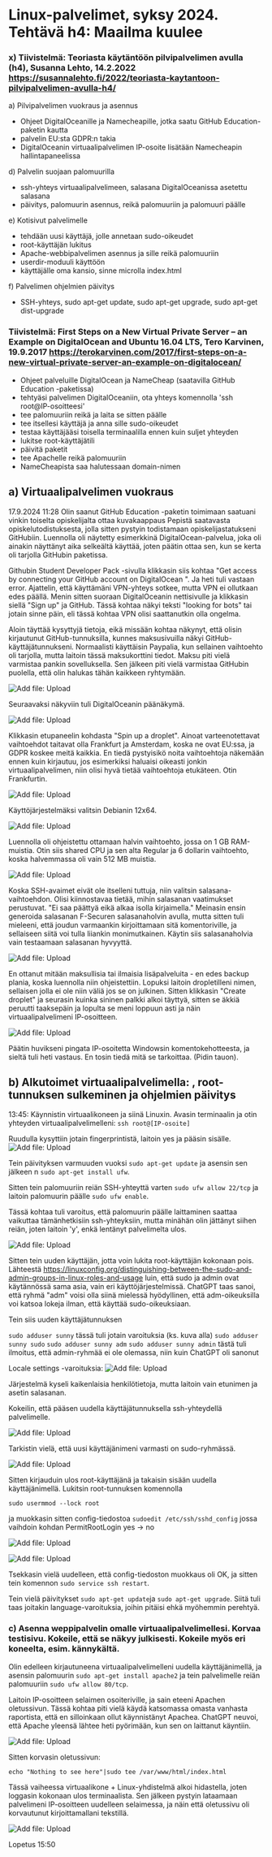 # Linux-palvelimet, syksy 2024. Tehtävä h4: Maailma kuulee

### x) Tiivistelmä: Teoriasta käytäntöön pilvipalvelimen avulla (h4), Susanna Lehto, 14.2.2022 https://susannalehto.fi/2022/teoriasta-kaytantoon-pilvipalvelimen-avulla-h4/

a) Pilvipalvelimen vuokraus ja asennus
- Ohjeet DigitalOceanille ja Namecheapille, jotka saatu GitHub Education-paketin kautta
- palvelin EU:sta GDPR:n takia
- DigitalOceanin virtuaalipalvelimen IP-osoite lisätään Namecheapin hallintapaneelissa

d) Palvelin suojaan palomuurilla 
- ssh-yhteys virtuaalipalvelimeen, salasana DigitalOceanissa asetettu salasana
- päivitys, palomuurin asennus, reikä palomuuriin ja palomuuri päälle

e) Kotisivut palvelimelle
- tehdään uusi käyttäjä, jolle annetaan sudo-oikeudet
- root-käyttäjän lukitus 
- Apache-webbipalvelimen asennus ja sille reikä palomuuriin
- userdir-moduuli käyttöön
- käyttäjälle oma kansio, sinne microlla index.html

f) Palvelimen ohjelmien päivitys
- SSH-yhteys, sudo apt-get update, sudo apt-get upgrade, sudo apt-get dist-upgrade


### Tiivistelmä: First Steps on a New Virtual Private Server – an Example on DigitalOcean and Ubuntu 16.04 LTS, Tero Karvinen, 19.9.2017 https://terokarvinen.com/2017/first-steps-on-a-new-virtual-private-server-an-example-on-digitalocean/

- Ohjeet palveluille DigitalOcean ja NameCheap (saatavilla GitHub Education -paketissa)
- tehtyäsi palvelimen DigitalOceaniin, ota yhteys komennolla 'ssh root@IP-osoitteesi'
- tee palomuuriin reikä ja laita se sitten  päälle
- tee itsellesi käyttäjä ja anna sille sudo-oikeudet
- testaa käyttäjääsi toisella terminaalilla ennen kuin suljet yhteyden
- lukitse root-käyttäjätili
- päivitä paketit
- tee Apachelle reikä palomuuriin
- NameCheapista saa halutessaan domain-nimen
  
## a) Virtuaalipalvelimen vuokraus

17.9.2024 11:28
Olin saanut GitHub Education -paketin toimimaan saatuani vinkin toiselta opiskelijalta ottaa kuvakaappaus Pepistä saatavasta opiskelutodistuksesta, jolla sitten pystyin todistamaan opiskelijastatukseni GitHubiin. Luennolla oli näytetty esimerkkinä DigitalOcean-palvelua, joka oli ainakin näyttänyt aika selkeältä käyttää, joten päätin ottaa sen, kun se kerta oli tarjolla GitHubin paketissa.

Githubin Student Developer Pack -sivulla klikkasin siis kohtaa "Get access by connecting your GitHub account on DigitalOcean ". Ja heti tuli vastaan error. Ajattelin, että käyttämäni VPN-yhteys sotkee, mutta VPN ei ollutkaan edes päällä. Menin sitten suoraan DigitalOceanin nettisivulle ja klikkasin siellä "Sign up" ja GitHub. Tässä kohtaa näkyi teksti "looking for bots" tai jotain sinne päin, eli tässä kohtaa VPN olisi saattanutkin olla ongelma. 

Aloin täyttää kysyttyjä tietoja, eikä missään kohtaa näkynyt, että olisin kirjautunut GitHub-tunnuksilla, kunnes maksusivuilla näkyi GitHub-käyttäjätunnukseni. Normaalisti käyttäisin Paypalia, kun sellainen vaihtoehto oli tarjolla, mutta laitoin tässä maksukorttini tiedot. Maksu piti vielä varmistaa pankin sovelluksella. Sen jälkeen piti vielä varmistaa GitHubin puolella, että olin halukas tähän kaikkeen ryhtymään. 

 ![Add file: Upload](digitalocean200dollar.jpg)

 Seuraavaksi näkyviin tuli DigitalOceanin päänäkymä.
 
 ![Add file: Upload](digitalocean1paneeli.jpg)

Klikkasin etupaneelin kohdasta "Spin up a droplet". Ainoat varteenotettavat vaihtoehdot taitavat olla Frankfurt ja Amsterdam, koska ne ovat EU:ssa, ja GDPR koskee meitä kaikkia. En tiedä pystyisikö noita vaihtoehtoja näkemään ennen kuin kirjautuu, jos esimerkiksi haluaisi oikeasti jonkin virtuaalipalvelimen, niin olisi hyvä tietää vaihtoehtoja etukäteen. Otin Frankfurtin. 
 
![Add file: Upload](createdrop1crop.jpg)

Käyttöjärjestelmäksi valitsin Debianin 12x64.

![Add file: Upload](createdrop2crop.jpg)

Luennolla oli ohjeistettu ottamaan halvin vaihtoehto, jossa on 1 GB RAM-muistia. Otin siis shared CPU ja sen alta Regular ja 6 dollarin vaihtoehto, koska halvemmassa oli vain 512 MB muistia.

![Add file: Upload](createdrop4.jpg)

Koska SSH-avaimet eivät ole itselleni tuttuja, niin valitsin salasana-vaihtoehdon. Olisi kiinnostavaa tietää, mihin salasanan vaatimukset perustuvat. "Ei saa päättyä eikä alkaa isolla kirjaimella." Meinasin ensin generoida salasanan F-Securen salasanaholvin avulla, mutta sitten tuli mieleeni, että joudun varmaankin kirjoittamaan sitä komentoriville, ja sellaiseen siitä voi tulla liiankin monimutkainen. Käytin siis salasanaholvia vain testaamaan salasanan hyvyyttä.

![Add file: Upload](createdrop5.jpg)

En ottanut mitään maksullisia tai ilmaisia lisäpalveluita - en edes backup plania, koska luennolla niin ohjeistettiin. Lopuksi laitoin dropletilleni nimen, sellaisen jolla ei ole niin väliä jos se on julkinen. Sitten klikkasin "Create droplet" ja seurasin kuinka sininen palkki alkoi täyttyä, sitten se äkkiä peruutti taaksepäin ja lopulta se meni loppuun asti ja näin virtuaalipalvelimeni IP-osoitteen.

![Add file: Upload](createdrop7.jpg)

Päätin huvikseni pingata IP-osoitetta Windowsin komentokehotteesta, ja sieltä tuli heti vastaus. En tosin tiedä mitä se tarkoittaa. (Pidin tauon).

## b) Alkutoimet virtuaalipalvelimella: , root-tunnuksen sulkeminen ja ohjelmien päivitys

13:45: Käynnistin virtuaalikoneen ja siinä Linuxin. Avasin terminaalin ja otin yhteyden virtuaalipalvelimelleni: `ssh root@[IP-osoite]`

Ruudulla kysyttiin jotain fingerprintistä, laitoin yes ja pääsin sisälle. 
![Add file: Upload](dropone1.jpg)

Tein päivityksen varmuuden vuoksi `sudo apt-get update` ja asensin sen jälkeen n `sudo apt-get install ufw`.

Sitten tein palomuuriin reiän SSH-yhteyttä varten `sudo ufw allow 22/tcp` ja laitoin palomuurin päälle `sudo ufw enable`.

Tässä kohtaa tuli varoitus, että palomuurin päälle laittaminen saattaa vaikuttaa tämänhetkisiin ssh-yhteyksiin, mutta minähän olin jättänyt siihen reiän, joten laitoin 'y', enkä lentänyt palvelimelta ulos.

![Add file: Upload](ufwportti22.jpg)

Sitten tein uuden käyttäjän, jotta voin lukita root-käyttäjän kokonaan pois. Lähteestä https://linuxconfig.org/distinguishing-between-the-sudo-and-admin-groups-in-linux-roles-and-usage luin, että sudo ja admin ovat käytännössä sama asia, vain eri käyttöjärjestelmissä. ChatGPT taas sanoi, että ryhmä "adm" voisi olla siinä mielessä hyödyllinen, että adm-oikeuksilla voi katsoa lokeja ilman, että käyttää sudo-oikeuksiaan. 

Tein siis uuden käyttäjätunnuksen

`sudo adduser sunny` tässä tuli jotain varoituksia (ks. kuva alla)
`sudo adduser sunny sudo`
`sudo adduser sunny adm`
`sudo adduser sunny admin` tästä tuli ilmoitus, että admin-ryhmää ei ole olemassa, niin kuin ChatGPT oli sanonut

Locale settings -varoituksia:
![Add file: Upload](createdrop7.jpg)

Järjestelmä kyseli kaikenlaisia henkilötietoja, mutta laitoin vain etunimen ja asetin salasanan.

Kokeilin, että pääsen uudella käyttäjätunnuksella ssh-yhteydellä palvelimelle.

![Add file: Upload](sunnypaasisisaan.jpg)

Tarkistin vielä, että uusi käyttäjänimeni varmasti on sudo-ryhmässä.

![Add file: Upload](sunnyissudo.jpg)

Sitten kirjauduin ulos root-käyttäjänä ja takaisin sisään uudella käyttäjänimellä. Lukitsin root-tunnuksen komennolla

`sudo usermmod --lock root`

ja muokkasin sitten config-tiedostoa
`sudoedit /etc/ssh/sshd_config` jossa vaihdoin kohdan PermitRootLogin yes -> no

![Add file: Upload](rootloginno2.jpg)

![Add file: Upload](sudoeditroot.jpg)

Tsekkasin vielä uudelleen, että config-tiedoston muokkaus oli OK, ja sitten tein komennon `sudo service ssh restart`.

Tein vielä päivitykset `sudo apt-get update`ja `sudo apt-get upgrade`. Siitä tuli taas joitakin language-varoituksia, joihin pitäisi ehkä myöhemmin perehtyä.

### c) Asenna weppipalvelin omalle virtuaalipalvelimellesi. Korvaa testisivu. Kokeile, että se näkyy julkisesti. Kokeile myös eri koneelta, esim. kännykältä.

Olin edelleen kirjautuneena virtuaalipalvelimelleni uudella käyttäjänimellä, ja asensin palomuurin `sudo apt-get install apache2` ja tein palvelimelle reiän palomuuriin
`sudo ufw allow 80/tcp`.

Laitoin IP-osoitteen selaimen osoiteriville, ja sain eteeni Apachen oletussivun. Tässä kohtaa piti vielä käydä katsomassa omasta vanhasta raportista, että en silloinkaan ollut käynnistänyt Apachea. ChatGPT neuvoi, että Apache yleensä lähtee heti pyörimään, kun sen on laittanut käyntiin.

![Add file: Upload](apachepystyssä.jpg)

Sitten korvasin oletussivun:

`echo "Nothing to see here"|sudo tee /var/www/html/index.html`

Tässä vaiheessa virtuaalikone + Linux-yhdistelmä alkoi hidastella, joten loggasin kokonaan ulos terminaalista. Sen jälkeen pystyin lataamaan palvelimeni IP-osoitteen uudelleen selaimessa, ja näin että oletussivu oli korvautunut kirjoittamallani tekstillä. 

![Add file: Upload](nothingtoseehere.jpg)


Lopetus 15:50












